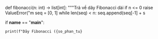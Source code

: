 def fibonacci(n: int) -> list[int]:
    """Trả về dãy Fibonacci dài 
    if n <= 0
        raise ValueError("m
    seq = [0, 1]
    while len(seq) < n:
        seq.append(seq[-1] + s

if __name__ == "__main__":
  
    print(f"Dãy Fibonacci ({so_phan_tu}
